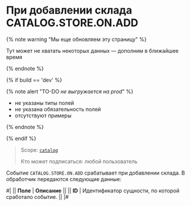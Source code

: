# При добавлении склада CATALOG.STORE.ON.ADD

{% note warning "Мы еще обновляем эту страницу" %}

Тут может не хватать некоторых данных — дополним в ближайшее время

{% endnote %}

{% if build == 'dev' %}

{% note alert "TO-DO _не выгружается на prod_" %}

- не указаны типы полей
- не указана обязательность полей
- отсутствуют примеры

{% endnote %}

{% endif %}

> Scope: [`catalog`](../../scopes/permissions.md)
>
> Кто может подписаться: любой пользователь

Событие `CATALOG.STORE.ON.ADD` срабатывает при добавлении склада. В обработчик передаются следующие данные:

#|
|| **Поле** | **Описание** ||
|| **ID** | Идентификатор сущности, по которой сработало событие. ||
|#